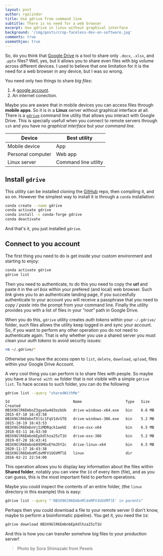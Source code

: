 ```yaml
---
layout: post
author: rgalindor
title: Use gdrive from command line
subtitle: There is no need for a web browser
excerpt: Use gdrive in linux without graphical interface
background: '/img/posts/crop-faceless-dev-on-software.jpg'
comments: true
usemathjax: true
---
```


So, do you think that [Google Drive](https://www.google.com/intl/en/drive/) is a tool to share only `.docx`, `.xlsx`, and `.pptx` files? Well, yes, but it allows you to share even files with big volume across different devices. I used to believe that one limitation for it is the need for a web browser in any device, but I was so wrong.

You need only two things to share _big files_:

1. A [google account](https://accounts.google.com/).
2. An internet conection.

Maybe you are aware that in mobile devices you can access files through **mobile apps**. So it is in a **Linux** server without graphical interface at all. There is a [`gdrive`](https://github.com/prasmussen/gdrive) command line utility that allows you interact with Google Drive. This is specially usefull when you connect to remote servers through `ssh` and you have no _graphical interface_ but your _command line_.

| Device | Best utility |
|--|--|
| Mobile device | App |
| Personal computer | Web app |
| Linux server | Command line utility |

## Install `gdrive`

This utility can be installed cloning the [GitHub](https://github.com) repo, then compiling it, and so on. However the simplest way to install it is through a `conda` installation:

```bash
conda create --name gdrive
conda activate gdrive
conda install -c conda-forge gdrive
conda deactivate
```

And that's it, you just installed `gdrive`.

## Connect to you account

The first thing you need to do is get inside your custom environment and starting to enjoy:

```bash
conda activate gdrive
gdrive list
```

Then you need to authenticate, to do this you need to copy the **url** and paste it in the _url box_ within your prefered (and local) web browser. Such _link_ gives you to an authenticate landing page, if you succesfully authenticate to your account you will receive a passphrase that you need to _copy / paste_ into the prompt from your command line. Finally the utility provides you with a list of files in your _"root"_ path in Google Drive. 

When you do this, `gdrive` utility creates _auth tokens_ within your `~/.gdrive/` folder, such files allows the utility keep logged in and sync your account. So, if you want to perform any other operation you do not need to authenticate again. That is why whether you use a shared server you must clean your _auth tokens_ to avoid security issues:

```bash
rm ~/.gdrive/*
```

Otherwise you have the access open to `list`, `delete`, `download`, `upload`, files within your Google Drive Account.

A very cool thing you can perform is to share files with people. So maybe you have a `Shared with me` folder that is not visible with a simple `gdrive list`. To hace access to such folder, you can do the following:

```bash
gdrive list --query "sharedWithMe"
```

```
Id                             Name                    Type   Size     Created
0B3X9GlR6EmbnZ3gyeGw4d3ozbUk   drive-windows-x64.exe   bin    6.6 MB   2015-07-18 16:43:58
0B3X9GlR6EmbnTXlSc1FqV1dvSTQ   drive-windows-386.exe   bin    5.2 MB   2015-10-19 16:43:53
0B3X9GlR6EmbnVjIzMDRqck1aekE   drive-osx-x64           bin    6.5 MB   2018-03-11 16:43:50
0B3X9GlR6EmbnbEpXdlhza25zT1U   drive-osx-386           bin    5.2 MB   2019-07-28 16:43:41
0B3X9GlR6Embnb095MGxEYmJhY2c   drive-linux-x64         bin    6.5 MB   2020-11-17 16:43:38
0B3X9GlR6EmbnMldxMFV1UGVMTlE   linux                   dir             2016-02-21 22:54:00
```

This operation allows you to display key information about the files within **Shared folder**, notably you can view the `Id` of every item (file), and as you can guess, this is the most important field to perform operations.

Maybe you could inspect the contents of an entire folder, (the `linux` directory in this example) this is easy:

```bash
gdrive list --query "'0B3X9GlR6EmbnMldxMFV1UGVMTlE' in parents"
```

Perhaps then you could download a file to your remote server (I don't know, maybe to perform a bioinformatic pipeline). You get it, you need the `Id`:

```bash
gdrive download 0B3X9GlR6EmbnbEpXdlhza25zT1U
```

And this is how you can transfer somehow big files to your production server!



> Photo by Sora Shimazaki from Pexels